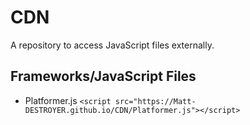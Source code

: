 # CDN
A repository to access JavaScript files externally.

## Frameworks/JavaScript Files
- Platformer.js `<script src="https://Matt-DESTROYER.github.io/CDN/Platformer.js"></script>`
